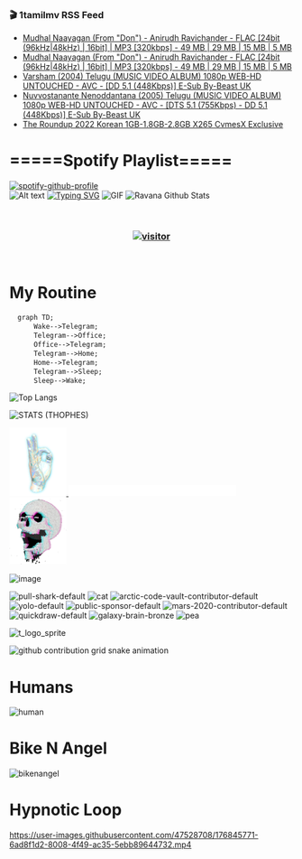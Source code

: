 ### 🎬 1tamilmv RSS Feed

<!-- BLOG-POST-LIST:START -->
- [Mudhal Naayagan &lpar;From &quot;Don&quot;&rpar; - Anirudh Ravichander - FLAC [24bit &lpar;96kHz|48kHz&rpar; | 16bit] | MP3 [320kbps] - 49 MB | 29 MB | 15 MB | 5 MB](https://www.1tamilmv.click/index.php?/forums/topic/166221-mudhal-naayagan-from-don-anirudh-ravichander-flac-24bit-96khz48khz-16bit-mp3-320kbps-49-mb-29-mb-15-mb-5-mb/&do=findComment&comment=331894)
- [Mudhal Naayagan &lpar;From &quot;Don&quot;&rpar; - Anirudh Ravichander - FLAC [24bit &lpar;96kHz|48kHz&rpar; | 16bit] | MP3 [320kbps] - 49 MB | 29 MB | 15 MB | 5 MB](https://www.1tamilmv.click/index.php?/forums/topic/166221-mudhal-naayagan-from-don-anirudh-ravichander-flac-24bit-96khz48khz-16bit-mp3-320kbps-49-mb-29-mb-15-mb-5-mb/&do=findComment&comment=331893)
- [Varsham &lpar;2004&rpar; Telugu &lpar;MUSIC VIDEO ALBUM&rpar; 1080p WEB-HD UNTOUCHED - AVC - [DD 5.1 &lpar;448Kbps&rpar;] E-Sub By-Beast UK](https://www.1tamilmv.click/index.php?/forums/topic/166246-varsham-2004-telugu-music-video-album-1080p-web-hd-untouched-avc-dd-51-448kbps-e-sub-by-beast-uk/&do=findComment&comment=331892)
- [Nuvvostanante Nenoddantana &lpar;2005&rpar; Telugu &lpar;MUSIC VIDEO ALBUM&rpar; 1080p WEB-HD UNTOUCHED - AVC - [DTS 5.1 &lpar;755Kbps&rpar; - DD 5.1 &lpar;448Kbps&rpar;] E-Sub By-Beast UK](https://www.1tamilmv.click/index.php?/forums/topic/166256-nuvvostanante-nenoddantana-2005-telugu-music-video-album-1080p-web-hd-untouched-avc-dts-51-755kbps-dd-51-448kbps-e-sub-by-beast-uk/&do=findComment&comment=331891)
- [The Roundup 2022 Korean 1GB-1.8GB-2.8GB X265 CvmesX Exclusive](https://www.1tamilmv.click/index.php?/forums/topic/166264-the-roundup-2022-korean-1gb-18gb-28gb-x265-cvmesx-exclusive/&do=findComment&comment=331890)
<!-- BLOG-POST-LIST:END -->

# =====Spotify Playlist=====
[![spotify-github-profile](https://spotify-github-profile.vercel.app/api/view?uid=31rfzgmuvvewegdlxvlev4ynz4vu&cover_image=true&theme=default&bar_color=53b14f&bar_color_cover=true)](https://ravana69.github.io/rss)
</br>
![Alt text](https://spotify-recently-played-readme.vercel.app/api?user=31rfzgmuvvewegdlxvlev4ynz4vu)
[![Typing SVG](https://readme-typing-svg.herokuapp.com?color=%2336BCF7&center=true&vCenter=true&multiline=true&height=81&lines=I+AM+RAVANA;CONTACT+ME+ON+TELEGRAM%3A+%40R4V4N4)](https://git.io/typing-svg)
<img align="centre" height="400px" width="490px" alt="GIF" src="https://github.com/ravana69/ravana69/blob/master/rvm.gif" />
![Ravana Github Stats](https://github-readme-stats.vercel.app/api?username=ravana69&&show_icons=true&theme=radical)

<br />
<h3 align="center"> <a href="https://t.me/r4v4n4"><img src="https://profile-counter.glitch.me/ravana69/count.svg" alt="visitor" width="600"></a> </h3>
</br>

<H1>My Routine</H1>

```mermaid
  graph TD;
      Wake-->Telegram;
      Telegram-->Office;
      Office-->Telegram;
      Telegram-->Home;
      Home-->Telegram;
      Telegram-->Sleep;
      Sleep-->Wake;
```
![Top Langs](https://github-readme-stats.vercel.app/api/top-langs/?username=ravana69&&show_icons=true&theme=radical)

![STATS (THOPHES)](https://github-profile-trophy.vercel.app/?username=ravana69&theme=gruvbox&margin-w=10&margin-h=15&column=8)
<br />
<p align="left">
    <a href="#">
        <img width="20%" src="./assets/images/hand.gif" alt="" />
    </a>
    <a href="#">
        <img width="59%" src="./assets/images/spacer.png" alt="" >
    </a>
    <a href="#">
        <img width="20%" src="./assets/images/skull.gif" alt="" />
    </a>
</p>


![image](https://user-images.githubusercontent.com/47528708/175298537-0623dc00-7b1a-4ec1-b5b1-71768763a234.png)

<img width="148" alt="pull-shark-default" src="https://user-images.githubusercontent.com/47528708/176419715-70981865-4dc6-489a-8a1a-06842db67b15.gif"> <img width="148" alt="cat" src="https://user-images.githubusercontent.com/47528708/179149594-60701d0e-e626-415f-9958-80736351eadd.gif"> <img width="148" alt="arctic-code-vault-contributor-default" src="https://user-images.githubusercontent.com/47528708/175267501-e1fbbb8f-c2b2-4882-b865-2ac4debef26c.png"> <img width="148" alt="yolo-default" src="https://user-images.githubusercontent.com/47528708/175267654-281a1880-1129-4b7b-bf2f-de5dd2bc5afa.png"> <img width="148" alt="public-sponsor-default" src="https://user-images.githubusercontent.com/47528708/175268448-2e78cc75-fb25-4d76-bd22-7df520446b45.png"> <img width="148" alt="mars-2020-contributor-default" src="https://user-images.githubusercontent.com/47528708/175268475-de6d987a-3be9-4353-86a5-23b422559355.png"> <img width="148" alt="quickdraw-default" src="https://user-images.githubusercontent.com/47528708/179148665-33e7c2c8-5d95-413e-8b25-6862820a5fe7.png"> <img width="148" alt="galaxy-brain-bronze" src="https://user-images.githubusercontent.com/47528708/176419717-e2fdca8b-0fdc-47dd-9511-a7ff52178a33.gif"> <img width="148" alt="pea" src="https://user-images.githubusercontent.com/47528708/179149608-800ce6e1-7d24-4bfe-8e84-5628e6d5497d.gif">

![t_logo_sprite](https://user-images.githubusercontent.com/47528708/175293007-21ff1792-1fca-4be3-bcae-12fdc3aa414f.svg)

![github contribution grid snake animation](https://raw.githubusercontent.com/ravana69/ravana69/output/github-contribution-grid-snake-dark.svg#gh-dark-mode-only)

# Humans
<img width="170" alt="human" src="https://user-images.githubusercontent.com/47528708/176413829-c142d478-1c96-4c3c-a2a4-2dd35374c335.gif">

# Bike N Angel
<img width="170" alt="bikenangel" src="https://user-images.githubusercontent.com/47528708/176616968-3a44f91e-8016-477c-9bb5-c4689a1adbee.gif">

# Hypnotic Loop

https://user-images.githubusercontent.com/47528708/176845771-6ad8f1d2-8008-4f49-ac35-5ebb89644732.mp4

